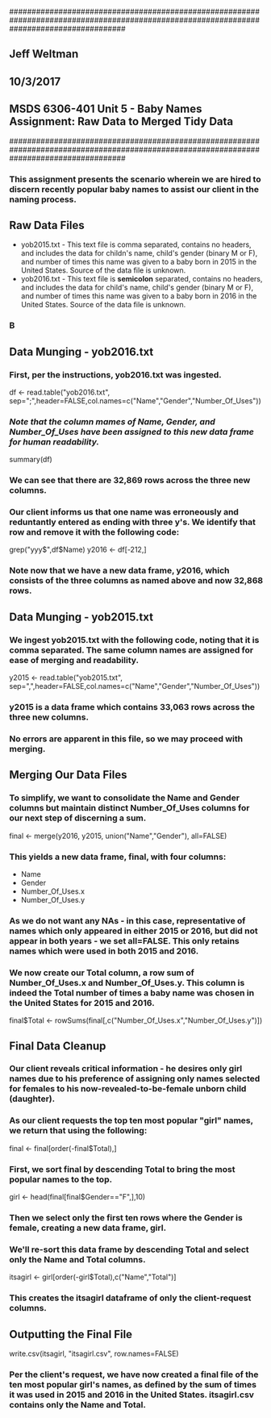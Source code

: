 ##########################################################################################################################################
## Jeff Weltman                                                                                                                          #
## 10/3/2017                                                                                                                             #
## MSDS 6306-401 Unit 5 - Baby Names Assignment: Raw Data to Merged Tidy Data                                                            #                        
##########################################################################################################################################

### This assignment presents the scenario wherein we are hired to discern recently popular baby names to assist our client in the naming process.

## Raw Data Files
* yob2015.txt - This text file is comma separated, contains no headers, and includes the data for childn's name, child's gender (binary M or F), and number of times this name was given to a baby born in 2015 in the United States. Source of the data file is unknown.
* yob2016.txt - This text file is **semicolon** separated, contains no headers, and includes the data for child's name, child's gender (binary M or F), and number of times this name was given to a baby born in 2016 in the United States. Source of the data file is unknown.

### B

## Data Munging - yob2016.txt

### First, per the instructions, **yob2016.txt** was ingested.
df <- read.table("yob2016.txt", sep=";",header=FALSE,col.names=c("Name","Gender","Number_Of_Uses"))

### *Note that the column mames of **Name**, **Gender**, and **Number_Of_Uses** have been assigned to this new data frame for human readability.*

summary(df)

### We can see that there are 32,869 rows across the three new columns.

### Our client informs us that one name was erroneously and reduntantly entered as ending with three y's. We identify that row and remove it with the following code:

grep("yyy$",df$Name)
y2016 <- df[-212,]

### Note now that we have a new data frame, **y2016**, which consists of the three columns as named above and now 32,868 rows.

## Data Munging - yob2015.txt

### We ingest yob2015.txt with the following code, noting that it is comma separated. The same column names are assigned for ease of merging and readability.

y2015 <- read.table("yob2015.txt", sep=",",header=FALSE,col.names=c("Name","Gender","Number_Of_Uses"))

### y2015 is a data frame which contains 33,063 rows across the three new columns.
### No errors are apparent in this file, so we may proceed with merging.

## Merging Our Data Files

### To simplify, we want to consolidate the Name and Gender columns but maintain distinct **Number_Of_Uses** columns for our next step of discerning a sum. 

final <- merge(y2016, y2015, union("Name","Gender"), all=FALSE)

### This yields a new data frame, **final**, with four columns:
* Name
* Gender
* Number_Of_Uses.x
* Number_Of_Uses.y

### As we do not want any NAs - in this case, representative of names which only appeared in either 2015 or 2016, but did **not** appear in both years - we set **all=FALSE**. This only retains names which were used in both 2015 and 2016.

### We now create our **Total** column, a row sum of **Number_Of_Uses.x** and **Number_Of_Uses.y**. This column is indeed the Total number of times a baby name was chosen in the United States for 2015 and 2016.

final$Total <- rowSums(final[,c("Number_Of_Uses.x","Number_Of_Uses.y")])

## Final Data Cleanup

### Our client reveals critical information - he desires only girl names due to his preference of assigning only names selected for females to his now-revealed-to-be-female unborn child (daughter).
### As our client requests the top ten most popular "girl" names, we return that using the following:

final <- final[order(-final$Total),]

### First, we sort **final** by descending **Total** to bring the most popular names to the top.

girl <- head(final[final$Gender=="F",],10)

### Then we select only the first ten rows where the **Gender** is female, creating a new data frame, **girl**.

### We'll re-sort this data frame by descending **Total** and select only the **Name** and **Total** columns.

itsagirl <- girl[order(-girl$Total),c("Name","Total")]

### This creates the **itsagirl** dataframe of only the client-request columns.

## Outputting the Final File

write.csv(itsagirl, "itsagirl.csv", row.names=FALSE)

### Per the client's request, we have now created a final file of the ten most popular girl's names, as defined by the sum of times it was used in 2015 and 2016 in the United States. **itsagirl.csv** contains only the **Name** and **Total**.
